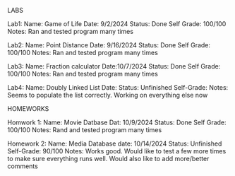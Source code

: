 LABS

Lab1: 
Name: Game of Life
Date: 9/2/2024
Status: Done
Self Grade: 100/100
Notes: Ran and tested program many times

Lab2: 
Name: Point Distance
Date: 9/16/2024
Status: Done
Self Grade: 100/100
Notes: Ran and tested program many times

Lab3:
Name: Fraction calculator
Date:10/7/2024
Status: Done
Self Grade: 100/100
Notes: Ran and tested program many times

Lab4:
Name: Doubly Linked List
Date: 
Status: Unfinished
Self-Grade:
Notes: Seems to populate the list correctly. Working on everything else now





HOMEWORKS

Homwork 1:
Name: Movie Datbase
Dat: 10/9/2024
Status: Done
Self Grade: 100/100
Notes: Rand and tested program many times


Homework 2:
Name: Media Database
date: 10/14/2024
Status: Unfinished
Self-Grade: 90/100
Notes: Works good. Would like to test a few more times to make sure everything runs well. Would also like to add more/better comments

